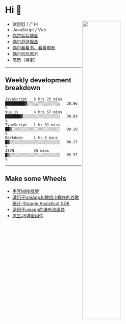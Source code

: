 # Hi 👋

[<img align="right" width="50%" src="https://github-readme-stats.vercel.app/api?username=OUDUIDUI&theme=dark&show_icons=true">](https://metrics.lecoq.io/OUDUIDUI?template=classic&#41;)


-   欧怼怼 / 广州
-   JavaScript / Vue
-   [偶尔写写博客](OUDUIDUI.cn)
-   [偶尔逛逛掘金](https://juejin.cn/user/4309700183594366)
-   [偶尔看看书、看看电影](https://www.yuque.com/books/share/3ee1684b-8e19-4849-b5aa-13d1813ded6d)
-   [偶尔玩玩魔方](https://cubing.com/results/person/2014OUSH01)
-   简历（待更）

---

##  Weekly development breakdown

<!--START_SECTION:waka-->
```text
JavaScript   6 hrs 25 mins   █████████▓░░░░░░░░░░░░░░░   38.96 % 
Vue.js       4 hrs 57 mins   ███████▓░░░░░░░░░░░░░░░░░   30.03 % 
TypeScript   1 hr 31 mins    ██▒░░░░░░░░░░░░░░░░░░░░░░   09.20 % 
Markdown     1 hr 2 mins     █▓░░░░░░░░░░░░░░░░░░░░░░░   06.27 % 
JSON         55 mins         █▒░░░░░░░░░░░░░░░░░░░░░░░   05.57 % 
```
<!--END_SECTION:waka-->



---

##  Make some Wheels

- [手写MINI框架](https://github.com/OUDUIDUI/mini)
- [适用于UniApp和微信小程序的谷歌统计 (Google Analytics) SDK](https://github.com/OUDUIDUI/ga-tracker)
- [适用于uniapp的瀑布流组件](https://github.com/OUDUIDUI/uniapp_waterfalls_flow)
- [原生JS弹窗组件](https://github.com/OUDUIDUI/notice-kit)


